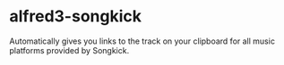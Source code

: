 # alfred3-songkick
Automatically gives you links to the track on your clipboard for all music platforms provided by Songkick.

